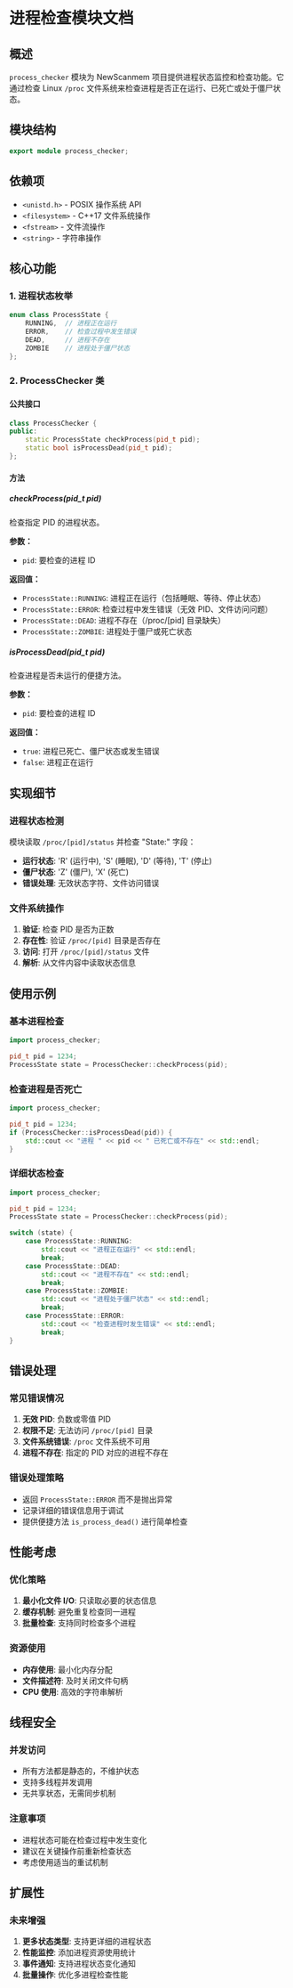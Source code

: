 # 进程检查模块文档

## 概述

`process_checker` 模块为 NewScanmem 项目提供进程状态监控和检查功能。它通过检查 Linux `/proc` 文件系统来检查进程是否正在运行、已死亡或处于僵尸状态。

## 模块结构

```cpp
export module process_checker;
```

## 依赖项

- `<unistd.h>` - POSIX 操作系统 API
- `<filesystem>` - C++17 文件系统操作
- `<fstream>` - 文件流操作
- `<string>` - 字符串操作

## 核心功能

### 1. 进程状态枚举

```cpp
enum class ProcessState { 
    RUNNING,  // 进程正在运行
    ERROR,    // 检查过程中发生错误
    DEAD,     // 进程不存在
    ZOMBIE    // 进程处于僵尸状态
};
```

### 2. ProcessChecker 类

#### 公共接口

```cpp
class ProcessChecker {
public:
    static ProcessState checkProcess(pid_t pid);
    static bool isProcessDead(pid_t pid);
};
```

#### 方法

##### checkProcess(pid_t pid)

检查指定 PID 的进程状态。

**参数：**

- `pid`: 要检查的进程 ID

**返回值：**

- `ProcessState::RUNNING`: 进程正在运行（包括睡眠、等待、停止状态）
- `ProcessState::ERROR`: 检查过程中发生错误（无效 PID、文件访问问题）
- `ProcessState::DEAD`: 进程不存在（/proc/[pid] 目录缺失）
- `ProcessState::ZOMBIE`: 进程处于僵尸或死亡状态

##### isProcessDead(pid_t pid)

检查进程是否未运行的便捷方法。

**参数：**

- `pid`: 要检查的进程 ID

**返回值：**

- `true`: 进程已死亡、僵尸状态或发生错误
- `false`: 进程正在运行

## 实现细节

### 进程状态检测

模块读取 `/proc/[pid]/status` 并检查 "State:" 字段：

- **运行状态**: 'R' (运行中), 'S' (睡眠), 'D' (等待), 'T' (停止)
- **僵尸状态**: 'Z' (僵尸), 'X' (死亡)
- **错误处理**: 无效状态字符、文件访问错误

### 文件系统操作

1. **验证**: 检查 PID 是否为正数
2. **存在性**: 验证 `/proc/[pid]` 目录是否存在
3. **访问**: 打开 `/proc/[pid]/status` 文件
4. **解析**: 从文件内容中读取状态信息

## 使用示例

### 基本进程检查

```cpp
import process_checker;

pid_t pid = 1234;
ProcessState state = ProcessChecker::checkProcess(pid);
```

### 检查进程是否死亡

```cpp
import process_checker;

pid_t pid = 1234;
if (ProcessChecker::isProcessDead(pid)) {
    std::cout << "进程 " << pid << " 已死亡或不存在" << std::endl;
}
```

### 详细状态检查

```cpp
import process_checker;

pid_t pid = 1234;
ProcessState state = ProcessChecker::checkProcess(pid);

switch (state) {
    case ProcessState::RUNNING:
        std::cout << "进程正在运行" << std::endl;
        break;
    case ProcessState::DEAD:
        std::cout << "进程不存在" << std::endl;
        break;
    case ProcessState::ZOMBIE:
        std::cout << "进程处于僵尸状态" << std::endl;
        break;
    case ProcessState::ERROR:
        std::cout << "检查进程时发生错误" << std::endl;
        break;
}
```

## 错误处理

### 常见错误情况

1. **无效 PID**: 负数或零值 PID
2. **权限不足**: 无法访问 `/proc/[pid]` 目录
3. **文件系统错误**: `/proc` 文件系统不可用
4. **进程不存在**: 指定的 PID 对应的进程不存在

### 错误处理策略

- 返回 `ProcessState::ERROR` 而不是抛出异常
- 记录详细的错误信息用于调试
- 提供便捷方法 `is_process_dead()` 进行简单检查

## 性能考虑

### 优化策略

1. **最小化文件 I/O**: 只读取必要的状态信息
2. **缓存机制**: 避免重复检查同一进程
3. **批量检查**: 支持同时检查多个进程

### 资源使用

- **内存使用**: 最小化内存分配
- **文件描述符**: 及时关闭文件句柄
- **CPU 使用**: 高效的字符串解析

## 线程安全

### 并发访问

- 所有方法都是静态的，不维护状态
- 支持多线程并发调用
- 无共享状态，无需同步机制

### 注意事项

- 进程状态可能在检查过程中发生变化
- 建议在关键操作前重新检查状态
- 考虑使用适当的重试机制

## 扩展性

### 未来增强

1. **更多状态类型**: 支持更详细的进程状态
2. **性能监控**: 添加进程资源使用统计
3. **事件通知**: 支持进程状态变化通知
4. **批量操作**: 优化多进程检查性能
